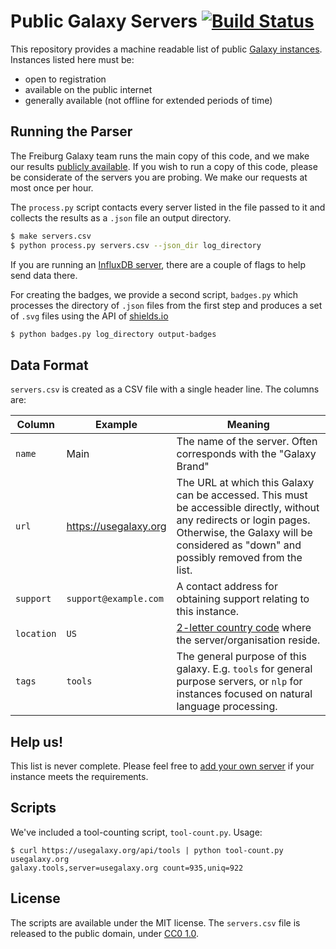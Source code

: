 # Public Galaxy Servers [![Build Status](https://travis-ci.org/martenson/public-galaxy-servers.svg?branch=master)](https://travis-ci.org/martenson/public-galaxy-servers)

This repository provides a machine readable list of public [Galaxy instances](https://github.com/galaxyproject/galaxy/). Instances listed here must be:

- open to registration
- available on the public internet
- generally available (not offline for extended periods of time)

## Running the Parser

The Freiburg Galaxy team runs the main copy of this code, and we make our results [publicly available](https://stats.galaxyproject.eu/dashboard/db/public-galaxy-servers). If you wish to run a copy of this code, please be considerate of the servers you are probing. We make our requests at most once per hour.

The `process.py` script contacts every server listed in the file passed to it and collects the results as a `.json` file an output directory.

```bash
$ make servers.csv
$ python process.py servers.csv --json_dir log_directory
```

If you are running an [InfluxDB server](https://github.com/influxdata/influxdb), there are a couple of flags to help send data there.

For creating the badges, we provide a second script, `badges.py` which processes the directory of `.json` files from the first step and produces a set of `.svg` files using the API of [shields.io](https://shields.io/)

```bash
$ python badges.py log_directory output-badges
```

## Data Format

`servers.csv` is created as a CSV file with a single header line. The columns are:

Column     | Example               | Meaning
---------- | --------------------- | ---------------------
`name`     | Main                  | The name of the server. Often corresponds with the "Galaxy Brand"
`url`      | https://usegalaxy.org | The URL at which this Galaxy can be accessed. This must be accessible directly, without any redirects or login pages. Otherwise, the Galaxy will be considered as "down" and possibly removed from the list.
`support`  | `support@example.com` | A contact address for obtaining support relating to this instance.
`location` | `US`                  | [2-letter country code](https://en.wikipedia.org/wiki/ISO_3166-2) where the server/organisation reside.
`tags`     | `tools`               | The general purpose of this galaxy. E.g. `tools` for general purpose servers, or `nlp` for instances focused on natural language processing.

## Help us!

This list is never complete. Please feel free to [add your own server](https://docs.google.com/forms/d/e/1FAIpQLSd4xzUP3pSYjTHiLoRE10zSJbplDVW7EbGy8EJ9JS0yy2SySg/viewform) if your instance meets the requirements.

## Scripts

We've included a tool-counting script, `tool-count.py`. Usage:

```
$ curl https://usegalaxy.org/api/tools | python tool-count.py usegalaxy.org
galaxy.tools,server=usegalaxy.org count=935,uniq=922
```

## License

The scripts are available under the MIT license. The `servers.csv` file is released to the public domain, under [CC0 1.0](https://creativecommons.org/publicdomain/zero/1.0/).
